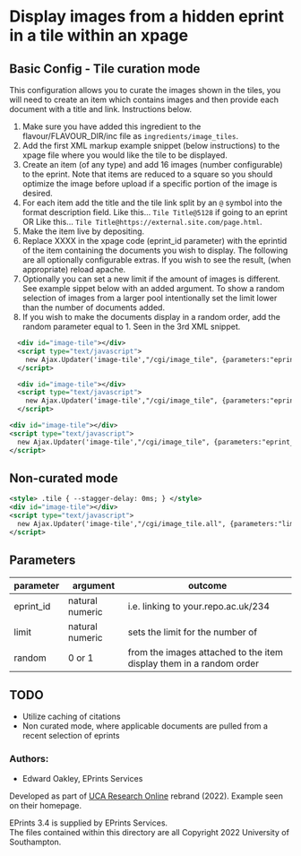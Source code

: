 # Display images from a hidden eprint in a tile within an xpage


## Basic Config - Tile curation mode 
This configuration allows you to curate the images shown in the tiles, you will need to create an item which contains images and then provide each document with a title and link. Instructions below.  


1. Make sure you have added this ingredient to the flavour/FLAVOUR_DIR/inc file as `ingredients/image_tiles`.
2.  Add the first XML markup example snippet (below instructions) to the xpage file where you would like the tile to be displayed. 
3. Create an item (of any type) and add 16 images (number configurable) to the eprint. Note that items are reduced to a square so you should optimize the image before upload if a specific portion of the image is desired.
4. For each item add the title and the tile link split by an `@` symbol into the format description field. Like this... `Tile Title@5128` if going to an eprint OR Like this... `Tile Title@https://external.site.com/page.html`.  
5. Make the item live by depositing.
6. Replace XXXX in the xpage code (eprint_id parameter) with the eprintid of the item containing the documents you wish to display. The following are all optionally configurable extras. If you wish to see the result, (when appropriate) reload apache.
7. Optionally you can set a new limit if the amount of images is different. See example sippet below with an added argument. To show a random selection of images from a larger pool intentionally set the limit lower than the number of documents added.
8. If you wish to make the documents display in a random order, add the random parameter equal to 1. Seen in the 3rd XML snippet. 

```XML
  <div id="image-tile"></div>
  <script type="text/javascript">
    new Ajax.Updater('image-tile',"/cgi/image_tile", {parameters:"eprint_id=XXXX"});
  </script>
```
  
```XML
  <div id="image-tile"></div>
  <script type="text/javascript">
    new Ajax.Updater('image-tile',"/cgi/image_tile", {parameters:"eprint_id=XXXX&amp;limit=X"});
  </script>
```

```XML
<div id="image-tile"></div>
<script type="text/javascript">
  new Ajax.Updater('image-tile',"/cgi/image_tile", {parameters:"eprint_id=XXXX&amp;limit=21&amp;random=1"});
</script>
```

## Non-curated mode 

```XML
<style> .tile { --stagger-delay: 0ms; } </style>
<div id="image-tile"></div>
<script type="text/javascript">
  new Ajax.Updater('image-tile',"/cgi/image_tile.all", {parameters:"limit=16&amp;random=1"});
</script>
```


## Parameters

| parameter | argument | outcome |
| ----------- | ----------- | ----------- |
| eprint_id | natural numeric | i.e. linking to your.repo.ac.uk/234 |
| limit | natural numeric | sets the limit for the number of |
| random | 0 or 1 | from the images attached to the item display them in a random order |


## TODO  
- Utilize caching of citations   
- Non curated mode, where applicable documents are pulled from a recent selection of eprints  



### Authors:
- Edward Oakley, EPrints Services

Developed as part of [UCA Research Online](https://research.uca.ac.uk/) rebrand (2022). Example seen on their homepage. 

EPrints 3.4 is supplied by EPrints Services.  
The files contained within this directory are all Copyright 2022 University of Southampton.  
